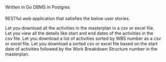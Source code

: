 Written in Go
DBMS in Postgres
####
RESTful web application that satisfies the below user stories.

Let you download all the activities in the masterplan in a csv or excel file.
Let you view all the details like start and end dates of the activities in the csv file.
Let you download a list of activities sorted by WBS number as a csv or excel file.
Let you download a sorted csv or excel file based on the start date of activities followed by the Work Breakdown Structure number in the masterplan.


